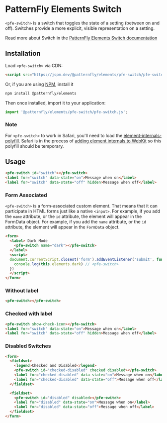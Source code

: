 # PatternFly Elements Switch
     
`<pfe-switch>` is a switch that toggles the state of a setting (between on and 
off). Switches provide a more explicit, visible representation on a setting.

Read more about Switch in the [PatternFly Elements Switch documentation](https://patternflyelements.org/components/switch)

##  Installation

Load `<pfe-switch>` via CDN:

```html
<script src="https://jspm.dev/@patternfly/elements/pfe-switch/pfe-switch.js"></script>
```

Or, if you are using [NPM](https://npm.im), install it

```bash
npm install @patternfly/elements
```

Then once installed, import it to your application:

```js
import '@patternfly/elements/pfe-switch/pfe-switch.js';
```

### Note
For `<pfe-switch>` to work in Safari, you'll need to load the [element-internals-polyfill](https://www.npmjs.com/package/element-internals-polyfill). Safari is in the process of [adding element internals to WebKit](https://bugs.webkit.org/show_bug.cgi?id=197960) so this polyfill should be temporary.

## Usage
```html
<pfe-switch id="switch"></pfe-switch>
<label for="switch" data-state="on">Message when on</label>
<label for="switch" data-state="off" hidden>Message when off</label>
```

### Form Associated

`<pfe-switch>` is a form-associated custom element. That means that it can
participate in HTML forms just like a native `<input>`. For example, if you add
the `name` attribute, or the `id` attribute, the element will appear in the
FormData object. For example, if you add the `name` attribute, or the `id`
attribute, the element will appear in the `FormData` object.

```html
<form>
  <label> Dark Mode
    <pfe-switch name="dark"></pfe-switch>
  </label>
  <script>
  document.currentScript.closest('form').addEventListener('submit', function() {
    console.log(this.elements.dark) // <pfe-switch>
  })
  </script>
</form>
```


### Without label

```html
<pfe-switch></pfe-switch>
```

### Checked with label

```html
<pfe-switch show-check-icon></pfe-switch>
<label for="switch" data-state="on">Message when on</label>
<label for="switch" data-state="off" hidden>Message when off</label>
```

### Disabled Switches

```html
<form>
  <fieldset>
    <legend>Checked and Disabled</legend>
    <pfe-switch id="checked-disabled" checked disabled></pfe-switch>
    <label for="checked-disabled" data-state="on">Message when on</label>
    <label for="checked-disabled" data-state="off">Message when off</label>
  </fieldset>

  <fieldset>
    <pfe-switch id="disabled" disabled></pfe-switch>
    <label for="disabled" data-state="on">Message when on</label>
    <label for="disabled" data-state="off">Message when off</label>
  </fieldset>
</form>
```
